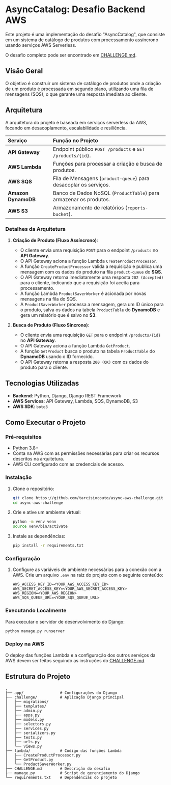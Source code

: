 # AsyncCatalog: Desafio Backend AWS

Este projeto é uma implementação do desafio "AsyncCatalog", que consiste em um sistema de catálogo de produtos com processamento assíncrono usando serviços AWS Serverless.

O desafio completo pode ser encontrado em [CHALLENGE.md](./CHALLENGE.md).

## Visão Geral

O objetivo é construir um sistema de catálogo de produtos onde a criação de um produto é processada em segundo plano, utilizando uma fila de mensagens (SQS), o que garante uma resposta imediata ao cliente.

## Arquitetura

A arquitetura do projeto é baseada em serviços serverless da AWS, focando em desacoplamento, escalabilidade e resiliência.

| Serviço | Função no Projeto |
| :--- | :--- |
| **API Gateway** | Endpoint público `POST /products` e `GET /products/{id}`. |
| **AWS Lambda** | Funções para processar a criação e busca de produtos. |
| **AWS SQS** | Fila de Mensagens (`product-queue`) para desacoplar os serviços. |
| **Amazon DynamoDB** | Banco de Dados NoSQL (`ProductTable`) para armazenar os produtos. |
| **AWS S3** | Armazenamento de relatórios (`reports-bucket`). |

### Detalhes da Arquitetura

1.  **Criação de Produto (Fluxo Assíncrono)**:
    *   O cliente envia uma requisição `POST` para o endpoint `/products` no **API Gateway**.
    *   O API Gateway aciona a função Lambda `CreateProductProcessor`.
    *   A função `CreateProductProcessor` valida a requisição e publica uma mensagem com os dados do produto na fila `product-queue` do **SQS**.
    *   O API Gateway retorna imediatamente uma resposta `202 (Accepted)` para o cliente, indicando que a requisição foi aceita para processamento.
    *   A função Lambda `ProductSaverWorker` é acionada por novas mensagens na fila do SQS.
    *   A `ProductSaverWorker` processa a mensagem, gera um ID único para o produto, salva os dados na tabela `ProductTable` do **DynamoDB** e gera um relatório que é salvo no **S3**.

2.  **Busca de Produto (Fluxo Síncrono)**:
    *   O cliente envia uma requisição `GET` para o endpoint `/products/{id}` no **API Gateway**.
    *   O API Gateway aciona a função Lambda `GetProduct`.
    *   A função `GetProduct` busca o produto na tabela `ProductTable` do **DynamoDB** usando o ID fornecido.
    *   O API Gateway retorna a resposta `200 (OK)` com os dados do produto para o cliente.

## Tecnologias Utilizadas

*   **Backend**: Python, Django, Django REST Framework
*   **AWS Services**: API Gateway, Lambda, SQS, DynamoDB, S3
*   **AWS SDK**: `boto3`

## Como Executar o Projeto

### Pré-requisitos

*   Python 3.8+
*   Conta na AWS com as permissões necessárias para criar os recursos descritos na arquitetura.
*   AWS CLI configurado com as credenciais de acesso.

### Instalação

1.  Clone o repositório:
    ```bash
    git clone https://github.com/tarcisiocouto/async-aws-challenge.git
    cd async-aws-challenge
    ```

2.  Crie e ative um ambiente virtual:
    ```bash
    python -m venv venv
    source venv/bin/activate
    ```

3.  Instale as dependências:
    ```bash
    pip install -r requirements.txt
    ```

### Configuração

1.  Configure as variáveis de ambiente necessárias para a conexão com a AWS. Crie um arquivo `.env` na raiz do projeto com o seguinte conteúdo:

    ```
    AWS_ACCESS_KEY_ID=<YOUR_AWS_ACCESS_KEY_ID>
    AWS_SECRET_ACCESS_KEY=<YOUR_AWS_SECRET_ACCESS_KEY>
    AWS_REGION=<YOUR_AWS_REGION>
    AWS_SQS_QUEUE_URL=<YOUR_SQS_QUEUE_URL>
    ```

### Executando Localmente

Para executar o servidor de desenvolvimento do Django:

```bash
python manage.py runserver
```

### Deploy na AWS

O deploy das funções Lambda e a configuração dos outros serviços da AWS devem ser feitos seguindo as instruções do [CHALLENGE.md](./CHALLENGE.md).

## Estrutura do Projeto

```
.
├── app/                # Configurações do Django
├── challenge/          # Aplicação Django principal
│   ├── migrations/
│   ├── templates/
│   ├── admin.py
│   ├── apps.py
│   ├── models.py
│   ├── selectors.py
│   ├── services.py
│   ├── serializers.py
│   ├── tests.py
│   ├── urls.py
│   └── views.py
├── lambda/             # Código das funções Lambda
│   ├── CreateProductProcessor.py
│   ├── GetProduct.py
│   └── ProductSaverWorker.py
├── CHALLENGE.md        # Descrição do desafio
├── manage.py           # Script de gerenciamento do Django
└── requirements.txt    # Dependências do projeto
```
